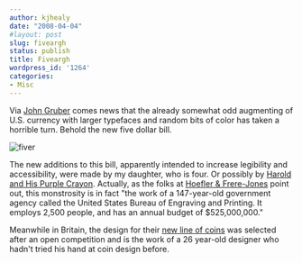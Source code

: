 ```yaml
---
author: kjhealy
date: "2008-04-04"
#layout: post
slug: fiveargh
status: publish
title: Fiveargh
wordpress_id: '1264'
categories:
- Misc
---
```


Via [John Gruber](http://daringfireball.net/) comes news that the already somewhat odd augmenting of U.S. currency with larger typefaces and random bits of color has taken a horrible turn. Behold the new five dollar bill.

![fiver](http://www.kieranhealy.org/files/misc/fiver.png)

The new additions to this bill, apparently intended to increase legibility and accessibility, were made by my daughter, who is four. Or possibly by [Harold and His Purple Crayon](http://books.google.com/books?id=be5xZ1X-ZRAC&dq=harold+and+the+purple+crayon&pg=PP1&ots=f3RaMEk27z&sig=qHtn6KJm193t29ca2liQXbGPQb0&hl=en&prev=http://www.google.com/search?client=safari&rls=en-us&q=harold+and+the+purple+crayon&ie=UTF-8&oe=UTF-8&sa=X&oi=print&ct=title&cad=one-book-with-thumbnail). Actually, as the folks at [Hoefler & Frere-Jones](http://www.typography.com/ask/showBlog.php?blogID=93) point out, this monstrosity is in fact "the work of a 147-year-old government agency called the United States Bureau of Engraving and Printing. It employs 2,500 people, and has an annual budget of $525,000,000."

Meanwhile in Britain, the design for their [new line of coins](http://www.royalmint.com/newdesigns/designsRevealed.aspx%20) was selected after an open competition and is the work of a 26 year-old designer who hadn't tried his hand at coin design before.
